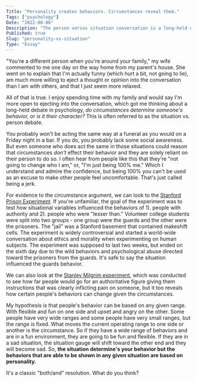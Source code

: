 ```yaml
---
Title: "Personality creates behaviors. Circumstances reveal them."
Tags: ["psychology"]
Date: "2022-08-06"
Description: "The person versus situation conversation is a long-held debate in psychology. My hypothesis is that personality creates behaviors and circumstances bring those behaviors out."
Published: true
Slug: "personality-vs-situation"
Type: "Essay"
---
```

"You're a different person when you're around your family," my wife commented to me one day on the way home from my parent's house. She went on to explain that I'm actually funny (which hurt a bit, not going to lie), am much more willing to eject a thought or opinion into the conversation than I am with others, and that I just seem more relaxed.

All of that is true. I enjoy spending time with my family and would say I'm more open to ejecting into the conversation, which got me thinking about a long-held debate in psychology, *do circumstances determine someone's behavior, or is it their character?* This is often referred to as the situation vs. person debate.

You probably won't be acting the same way at a funeral as you would on a Friday night in a bar. If you do, you probably lack some social awareness. But even someone who does act the same in those situations could reason that circumstances *don't* effect their behavior and they are solely reliant on their person to do so. I often hear from people like this that they're "not going to change who I am," or, "I'm just being 100% me." Which I understand and admire the confidence, but being 100% you can't be used as an excuse to make other people feel uncomfortable. That's just called being a jerk.

For evidence to the circumstance argument, we can look to the [Stanford Prison Experiment](https://www.prisonexp.org/). If you're unfamiliar, the goal of the experiment was to test how situational variables influenced the behaviors of 1). people with authority and 2). people who were "lesser than." Volunteer college students were split into two groups - one group were the guards and the other were the prisoners. The "jail" was a Stanford basement that contained makeshift cells. The experiment is widely controversial and started a world-wide conversation about ethics and morality when experimenting on human subjects. The experiment was supposed to last two weeks, but ended on the sixth day due to the wild behaviors and psychological abuse directed toward the prisoners from the guards. It's safe to say the situation influenced the guards behavior.

We can also look at the [Stanley Milgrim experiment](https://www.simplypsychology.org/milgram.html), which was conducted to see how far people would go for an authoritative figure giving them instructions that was clearly inflicting pain on someone, but it too reveals how certain people's behaviors can change given the circumstances.

My hypothesis is that people's behavior can be based on any given range. With flexible and fun on one side and upset and angry on the other. Some people have very wide ranges and some people have very small ranges, but the range is fixed. What moves the current operating range to one side or another is the circumstance. So if they have a wide range of behaviors and are in a fun environment, they are going to be fun and flexible. If they are in a sad situation, the situation gauge will shift toward the other end and they will become sad. So, **the situation determine's your behavior but the behaviors that are able to be shown in any given situation are based on personality.**

It's a classic "both/and" resolution. What do you think?